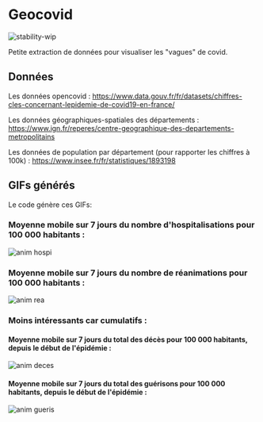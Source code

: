 # Geocovid

![stability-wip](https://img.shields.io/badge/stability-work_in_progress-lightgrey.svg)

Petite extraction de données pour visualiser les "vagues" de covid.

## Données

Les données opencovid : https://www.data.gouv.fr/fr/datasets/chiffres-cles-concernant-lepidemie-de-covid19-en-france/

Les données géographiques-spatiales des départements : https://www.ign.fr/reperes/centre-geographique-des-departements-metropolitains

Les données de population par département (pour rapporter les chiffres à 100k) : https://www.insee.fr/fr/statistiques/1893198


## GIFs générés

Le code génère ces GIFs:
 
### Moyenne mobile sur 7 jours du nombre d'hospitalisations pour 100 000 habitants :

![anim hospi](output/covid_roll7_hospitalises_100k_x1.gif)

### Moyenne mobile sur 7 jours du nombre de réanimations pour 100 000 habitants :

![anim rea](output/covid_roll7_reanimation_100k_x1.gif)


### Moins intéressants car cumulatifs :

#### Moyenne mobile sur 7 jours du **total des décès** pour 100 000 habitants, **depuis le début de l'épidémie** :

![anim deces](output/covid_roll7_deces_100k_x1.gif)

#### Moyenne mobile sur 7 jours du **total des guérisons** pour 100 000 habitants, **depuis le début de l'épidémie** :

![anim gueris](output/covid_roll7_gueris_100k_x1.gif)




